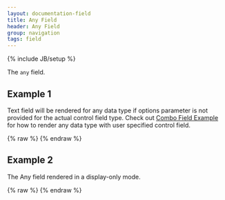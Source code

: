 ```yaml
---
layout: documentation-field
title: Any Field
header: Any Field
group: navigation
tags: field
---
```

{% include JB/setup %}


The ```any``` field.


## Example 1
Text field will be rendered for any data type if options parameter is not provided for the actual control field type.
Check out <a href="address-field.html">Combo Field Example</a> for how to render any data type with user specified control field.
<div id="field1"> </div>
{% raw %}
<script type="text/javascript" id="field1-script">
$("#field1").alpaca({
    "data": "",
    "schema": {
        "title": "Home Address",
        "type": "any"
    }
});
</script>
{% endraw %}


## Example 2
The Any field rendered in a display-only mode.
<div id="field2"> </div>
{% raw %}
<script type="text/javascript" id="field2-script">
$("#field2").alpaca({
    "data": "3900 Kirkland Street, Cambridge MA 02138",
    "schema": {
        "title": "Home Address",
        "type": "any"
    },
    "view": "VIEW_BOOTSTRAP_DISPLAY"
});
</script>
{% endraw %}
